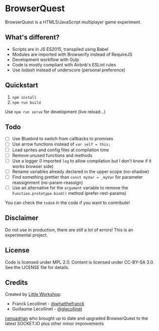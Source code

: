 BrowserQuest
============

BrowserQuest is a HTML5/JavaScript multiplayer game experiment.


What's different?
-----------------

- Scripts are in JS ES2015, transpiled using Babel
- Modules are imported with Browserify instead of RequireJS
- Development workflow with Gulp
- Code is mostly compliant with Airbnb's ESLint rules
- Use lodash instead of underscore (personal preference)


Quickstart
----------

1. `npm install`
2. `npm run build`

Use `npm run serve` for development (live reload…)


Todo
----

- [ ] Use Bluebird to switch from callbacks to promises
- [ ] Use arrow functions instead of `var self = this;`
- [ ] Load sprites and config files at compilation time
- [ ] Remove unused functions and methods
- [ ] Use a logger (I imported `log` to allow compilation but I don't know if it works browser side)
- [ ] Rename variables already declared in the upper scope (no-shadow)
- [ ] Find something prettier than `const myVar = _myVar` for parameter reassignment (no-param-reassign)
- [ ] Use an alternative for the `argument` variable to remove the `Function.prototype.bind()` method (prefer-rest-params)

You can check the `todo`s in the code if you want to contribute!


Disclaimer
----------

Do not use in production, there are still a lot of errors!
This is an experimental project.


License
-------

Code is licensed under MPL 2.0. Content is licensed under CC-BY-SA 3.0.
See the LICENSE file for details.


Credits
-------

Created by [Little Workshop](http://www.littleworkshop.fr):

* Franck Lecollinet - [@whatthefranck](http://twitter.com/whatthefranck)
* Guillaume Lecollinet - [@glecollinet](http://twitter.com/glecollinet)


[nenuadrian](https://github.com/nenuadrian) who brought up to date and upgraded BrowserQuest to the latest SOCKET.IO plus other minor improvements
